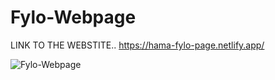 # Fylo-Webpage
LINK TO THE WEBSTITE..
https://hama-fylo-page.netlify.app/

![Fylo-Webpage](https://user-images.githubusercontent.com/75329130/131843608-38b1eabe-4ffc-4aa2-bf59-dcdc3912a70c.png)

